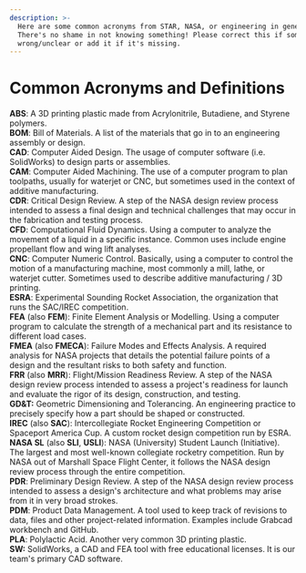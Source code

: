 ```yaml
---
description: >-
  Here are some common acronyms from STAR, NASA, or engineering in general.
  There's no shame in not knowing something! Please correct this if something is
  wrong/unclear or add it if it's missing.
---
```


# Common Acronyms and Definitions

**ABS**: A 3D printing plastic made from Acrylonitrile, Butadiene, and Styrene polymers.  
**BOM**: Bill of Materials. A list of the materials that go in to an engineering assembly or design.  
**CAD**: Computer Aided Design. The usage of computer software \(i.e. SolidWorks\) to design parts or assemblies.  
**CAM**: Computer Aided Machining. The use of a computer program to plan toolpaths, usually for waterjet or CNC, but sometimes used in the context of additive manufacturing.  
**CDR**: Critical Design Review. A step of the NASA design review process intended to assess a final design and technical challenges that may occur in the fabrication and testing process.  
**CFD**: Computational Fluid Dynamics. Using a computer to analyze the movement of a liquid in a specific instance. Common uses include engine propellant flow and wing lift analyses.  
**CNC**: Computer Numeric Control. Basically, using a computer to control the motion of a manufacturing machine, most commonly a mill, lathe, or waterjet cutter. Sometimes used to describe additive manufacturing / 3D printing.  
**ESRA**: Experimental Sounding Rocket Association, the organization that runs the SAC/IREC competition.  
**FEA** \(also **FEM**\): Finite Element Analysis or Modelling. Using a computer program to calculate the strength of a mechanical part and its resistance to different load cases.  
**FMEA** \(also **FMECA**\): Failure Modes and Effects Analysis. A required analysis for NASA projects that details the potential failure points of a design and the resultant risks to both safety and function.  
**FRR** \(also **MRR**\): Flight/Mission Readiness Review. A step of the NASA design review process intended to assess a project's readiness for launch and evaluate the rigor of its design, construction, and testing.  
**GD&T:** Geometric Dimensioning and Tolerancing. An engineering practice to precisely specify how a part should be shaped or constructed.  
**IREC** \(also **SAC**\): Intercollegiate Rocket Engineering Competition or Spaceport America Cup. A custom rocket design competition run by ESRA.  
**NASA SL** \(also **SLI**, **USLI**\): NASA \(University\) Student Launch \(Initiative\). The largest and most well-known collegiate rocketry competition. Run by NASA out of Marshall Space Flight Center, it follows the NASA design review process through the entire competition.  
**PDR**: Preliminary Design Review. A step of the NASA design review process intended to assess a design's architecture and what problems may arise from it in very broad strokes.  
**PDM**: Product Data Management. A tool used to keep track of revisions to data, files and other project-related information. Examples include Grabcad workbench and GitHub.  
**PLA**: Polylactic Acid. Another very common 3D printing plastic.  
**SW:** SolidWorks, a CAD and FEA tool with free educational licenses. It is our team's primary CAD software.

